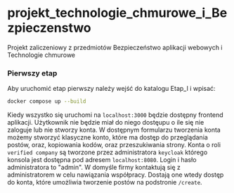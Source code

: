 # projekt_technologie_chmurowe_i_Bezpieczenstwo

Projekt zaliczeniowy z przedmiotów Bezpieczeństwo aplikacji webowych i Technologie chmurowe

### Pierwszy etap

Aby uruchomić etap pierwszy należy wejść do katalogu Etap_I i wpisać:

```bash
docker compose up --build
```

Kiedy wszystko się uruchomi na `localhost:3000` będzie dostępny frontend aplikacji. Użytkownik nie będzie miał do niego dostęupu o ile się nie zaloguje lub nie stworzy konta. W dostępnym formularzu tworzenia konta możemy stworzyć klasyczne konto, które ma dostęp do przeglądania postów, oraz, kopiowania kodów, oraz przeszukiwania strony. Konta o roli `verified company` są tworzone przez administratora `keycloak` którego konsola jest dostępna pod adresem `localhost:8080`. Login i hasło administratora to "admin". W domyśle firmy kontaktują się z administratorem w celu nawiązania współpracy. Dostają one wtedy dostęp do konta, które umożliwia tworzenie postów na podstronie `/create`.
